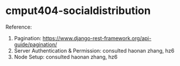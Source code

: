 # cmput404-socialdistribution

Reference: 

1. Pagination: https://www.django-rest-framework.org/api-guide/pagination/
2. Server Authentication & Permission: consulted haonan zhang, hz6
3. Node Setup: consulted haonan zhang, hz6